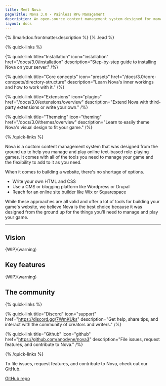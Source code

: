 ```yaml
---
title: Meet Nova
pageTitle: Nova 3.0 - Painless RPG Management
description: An open-source content management system designed for managing and playing online text-based role-playing games.
layout: docs
---
```


{% $markdoc.frontmatter.description %} {% .lead %}

{% quick-links %}

{% quick-link title="Installation" icon="installation" href="/docs/3.0/installation" description="Step-by-step guide to installing Nova on your server." /%}

{% quick-link title="Core concepts" icon="presets" href="/docs/3.0/core-concpets/directory-structure" description="Learn Nova's inner workings and how to work with it." /%}

{% quick-link title="Extensions" icon="plugins" href="/docs/3.0/extensions/overview" description="Extend Nova with third-party extensions or write your own." /%}

{% quick-link title="Themeing" icon="theming" href="/docs/3.0/themes/overview" description="Learn to easily theme Nova's visual design to fit your game." /%}

{% /quick-links %}

Nova is a custom content management system that was designed from the ground up to help you manage and play online text-based role-playing games. It comes with all of the tools you need to manage your game and the flexibility to add to it as you need.

When it comes to building a website, there's no shortage of options.

- Write your own HTML and CSS
- Use a CMS or blogging platform like Wordpress or Drupal
- Reach for an online site builder like Wix or Squarespace

While these approaches are all valid and offer a lot of tools for building your game's website, we believe Nova is the best choice because it was designed from the ground up for the things you'll need to manage and play your game.

---

## Vision

{WIP}(warning)

## Key features

{WIP}(warning)

## The community

{% quick-links %}

{% quick-link title="Discord" icon="support" href="https://discord.gg/7WmKUks" description="Get help, share tips, and interact with the community of creators and writers." /%}

{% quick-link title="Github" icon="github" href="https://github.com/anodyne/nova3" description="File issues, request features, and contribute to Nova." /%}

{% /quick-links %}

To file issues, request features, and contribute to Nova, check out our GitHub.

[GitHub repo](https://github.com/anodyne/nova)

